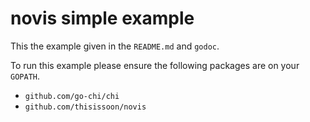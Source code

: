 # novis simple example

This the example given in the `README.md` and `godoc`.

To run this example please ensure the following packages are on your `GOPATH`.

- `github.com/go-chi/chi`
- `github.com/thisissoon/novis`
